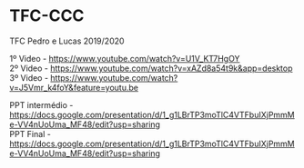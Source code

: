# TFC-CCC
 TFC Pedro e Lucas 2019/2020

1º Video - https://www.youtube.com/watch?v=U1V_KT7HgOY   
2º Video - https://www.youtube.com/watch?v=xAZd8a54t9k&app=desktop         
3º Video - https://www.youtube.com/watch?v=J5Vmr_k4foY&feature=youtu.be

PPT intermédio - https://docs.google.com/presentation/d/1_g1LBrTP3moTlC4VTFbuIXjPmmMe-VV4nUoUma_MF48/edit?usp=sharing  
PPT Final - https://docs.google.com/presentation/d/1_g1LBrTP3moTlC4VTFbuIXjPmmMe-VV4nUoUma_MF48/edit?usp=sharing
